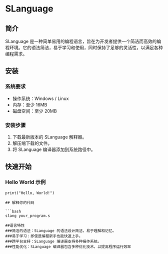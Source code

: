 # SLanguage

## 简介

SLanguage 是一种简单易用的编程语言，旨在为开发者提供一个简洁而高效的编程环境。它的语法简洁，易于学习和使用，同时保持了足够的灵活性，以满足各种编程需求。

## 安装

### 系统要求

- 操作系统：Windows / Linux
- 内存：至少 16MB
- 磁盘空间：至少 20MB

### 安装步骤

1. 下载最新版本的 SLanguage 解释器。
2. 解压缩下载的文件。
3. 将 SLanguage 编译器添加到系统路径中。

## 快速开始

### Hello World 示例

```slanguage
print("Hello, World!")

## 解释你的代码

```bash
slang your_program.s

##语言特性
###简洁的语法：SLanguage 的语法设计简洁，易于理解和记忆。
###易于学习：即使是编程新手也能快速上手。
###跨平台支持：SLanguage 编译器支持多种操作系统。
###性能优化：SLanguage 编译器包含多种优化技术，以提高程序运行效率
